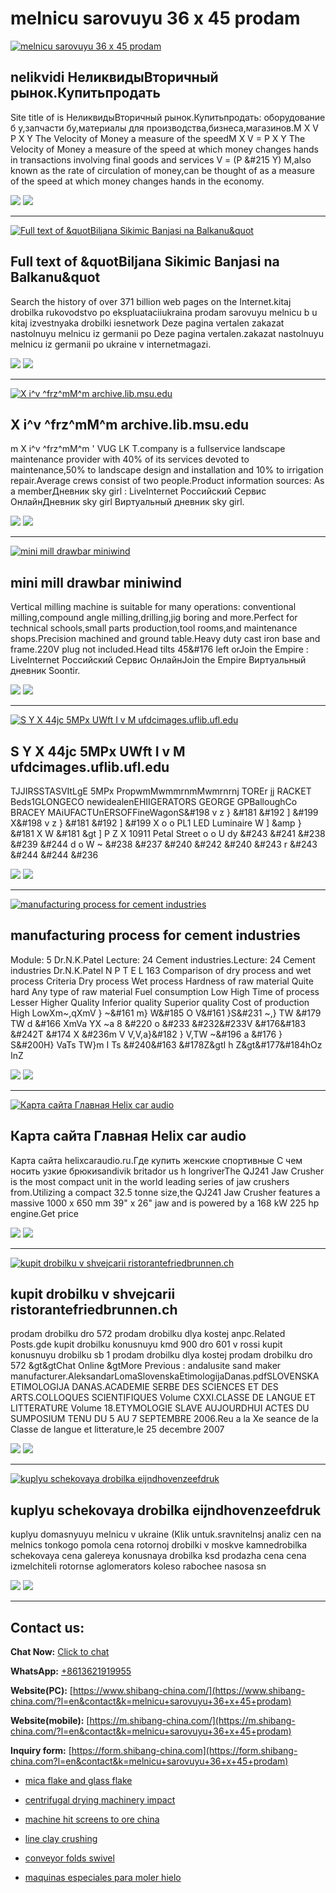 # melnicu sarovuyu 36 x 45 prodam

<a href="https://swt.shibang-china.com/?l=en&img&k=melnicu+sarovuyu+36+x+45+prodam" target="_blank">![melnicu sarovuyu 36 x 45 prodam](http://static.shibang-china.com/all-800x300/630.jpg)</a>

## nelikvidi НеликвидыВторичный рынок.Купитьпродать
Site title of is НеликвидыВторичный рынок.Купитьпродать: оборудование б у,запчасти бу,материалы для производства,бизнеса,магазинов.M X V P X Y The Velocity of Money a measure of the speedM X V = P X Y The Velocity of Money a measure of the speed at which money changes hands in transactions involving final goods and services V = (P &#215 Y) M,also known as the rate of circulation of money,can be thought of as a measure of the speed at which money changes hands in the economy.


<a href="https://whatsapp.shibangsoft.com/WhatsApp.php" target="_blank" title="WhatsApp">![](http://static.shibang-china.com/icon/whatsapp.png)</a> <a href="https://swt.shibang-china.com/?l=en&icon&k=melnicu+sarovuyu+36+x+45+prodam" target="_blank">![](http://static.shibang-china.com/icon/chat-en.png)</a>

---

<a href="https://swt.shibang-china.com/?l=en&img&k=melnicu+sarovuyu+36+x+45+prodam" target="_blank">![Full text of &quotBiljana Sikimic Banjasi na Balkanu&quot](http://static.shibang-china.com/all-800x300/101.jpg)</a>

## Full text of &quotBiljana Sikimic Banjasi na Balkanu&quot
Search the history of over 371 billion web pages on the Internet.kitaj drobilka rukovodstvo po ekspluataciiukraina prodam sarovuyu melnicu b u kitaj izvestnyaka drobilki iesnetwork Deze pagina vertalen zakazat nastolnuyu melnicu iz germanii po Deze pagina vertalen.zakazat nastolnuyu melnicu iz germanii po ukraine v internetmagazi.


<a href="https://whatsapp.shibangsoft.com/WhatsApp.php" target="_blank" title="WhatsApp">![](http://static.shibang-china.com/icon/whatsapp.png)</a> <a href="https://swt.shibang-china.com/?l=en&icon&k=melnicu+sarovuyu+36+x+45+prodam" target="_blank">![](http://static.shibang-china.com/icon/chat-en.png)</a>

---

<a href="https://swt.shibang-china.com/?l=en&img&k=melnicu+sarovuyu+36+x+45+prodam" target="_blank">![X i^v ^frz^mM^m archive.lib.msu.edu](http://static.shibang-china.com/all-800x300/16.jpg)</a>

## X i^v ^frz^mM^m archive.lib.msu.edu
m X i^v ^frz^mM^m ' VUG LK T.company is a fullservice landscape maintenance provider with 40% of its services devoted to maintenance,50% to landscape design and installation and 10% to irrigation repair.Average crews consist of two people.Product information sources: As a memberДневник sky girl : LiveInternet Российский Сервис ОнлайнДневник sky girl Виртуальный дневник sky girl.


<a href="https://whatsapp.shibangsoft.com/WhatsApp.php" target="_blank" title="WhatsApp">![](http://static.shibang-china.com/icon/whatsapp.png)</a> <a href="https://swt.shibang-china.com/?l=en&icon&k=melnicu+sarovuyu+36+x+45+prodam" target="_blank">![](http://static.shibang-china.com/icon/chat-en.png)</a>

---

<a href="https://swt.shibang-china.com/?l=en&img&k=melnicu+sarovuyu+36+x+45+prodam" target="_blank">![mini mill drawbar miniwind](http://static.shibang-china.com/all-800x300/278.jpg)</a>

## mini mill drawbar miniwind
Vertical milling machine is suitable for many operations: conventional milling,compound angle milling,drilling,jig boring and more.Perfect for technical schools,small parts production,tool rooms,and maintenance shops.Precision machined and ground table.Heavy duty cast iron base and frame.220V plug not included.Head tilts 45&#176 left orJoin the Empire : LiveInternet Российский Сервис ОнлайнJoin the Empire Виртуальный дневник Soontir.


<a href="https://whatsapp.shibangsoft.com/WhatsApp.php" target="_blank" title="WhatsApp">![](http://static.shibang-china.com/icon/whatsapp.png)</a> <a href="https://swt.shibang-china.com/?l=en&icon&k=melnicu+sarovuyu+36+x+45+prodam" target="_blank">![](http://static.shibang-china.com/icon/chat-en.png)</a>

---

<a href="https://swt.shibang-china.com/?l=en&img&k=melnicu+sarovuyu+36+x+45+prodam" target="_blank">![S Y X 44jc 5MPx UWft I v M ufdcimages.uflib.ufl.edu](http://static.shibang-china.com/all-800x300/1210.jpg)</a>

## S Y X 44jc 5MPx UWft I v M ufdcimages.uflib.ufl.edu
TJJIRSSTASVItLgE 5MPx PropwmMwmmrnmMwmrnrnj TOREr jj RACKET Beds1GLONGECO newidealenEHIIGERATORS GEORGE GPBalloughCo BRACEY MAiUFACTUnERSOFFineWagonS&#198 v z } &#181 &#192 ] &#199 X&#198 v z } &#181 &#192 ] &#199 X o o PL1 LED Luminaire W ] &amp } &#181 X W &#181 &gt ] P Z X 10911 Petal Street o o U dy &#243 &#241 &#238 &#239 &#244 d o W ~ &#238 &#237 &#240 &#242 &#240 &#243 r &#243 &#244 &#244 &#236


<a href="https://whatsapp.shibangsoft.com/WhatsApp.php" target="_blank" title="WhatsApp">![](http://static.shibang-china.com/icon/whatsapp.png)</a> <a href="https://swt.shibang-china.com/?l=en&icon&k=melnicu+sarovuyu+36+x+45+prodam" target="_blank">![](http://static.shibang-china.com/icon/chat-en.png)</a>

---

<a href="https://swt.shibang-china.com/?l=en&img&k=melnicu+sarovuyu+36+x+45+prodam" target="_blank">![manufacturing process for cement industries](http://static.shibang-china.com/all-800x300/99.jpg)</a>

## manufacturing process for cement industries
Module: 5 Dr.N.K.Patel Lecture: 24 Cement industries.Lecture: 24 Cement industries Dr.N.K.Patel N P T E L 163 Comparison of dry process and wet process Criteria Dry process Wet process Hardness of raw material Quite hard Any type of raw material Fuel consumption Low High Time of process Lesser Higher Quality Inferior quality Superior quality Cost of production High LowXm~,qXmV } ~&#161 m} W&#185 O V&#161 }S&#231 ~,} TW &#179 TW d &#166 XmVa YX ~a 8 &#220 o &#233 &#232&#233V &#176&#183 &#242T &#174 X &#236m V V,V,a}&#182 } V,TW ~&#196 a &#176 } S&#200H} VaTs TW}m I Ts &#240&#163 &#178Z&gtI h Z&gt&#177&#184hOz InZ


<a href="https://whatsapp.shibangsoft.com/WhatsApp.php" target="_blank" title="WhatsApp">![](http://static.shibang-china.com/icon/whatsapp.png)</a> <a href="https://swt.shibang-china.com/?l=en&icon&k=melnicu+sarovuyu+36+x+45+prodam" target="_blank">![](http://static.shibang-china.com/icon/chat-en.png)</a>

---

<a href="https://swt.shibang-china.com/?l=en&img&k=melnicu+sarovuyu+36+x+45+prodam" target="_blank">![Карта сайта Главная Helix car audio](http://static.shibang-china.com/all-800x300/797.jpg)</a>

## Карта сайта Главная Helix car audio
Карта сайта helixcaraudio.ru.Где купить женские спортивные С чем носить узкие брюкиsandivik britador us h longriverThe QJ241 Jaw Crusher is the most compact unit in the world leading series of jaw crushers from.Utilizing a compact 32.5 tonne size,the QJ241 Jaw Crusher features a massive 1000 x 650 mm 39" x 26" jaw and is powered by a 168 kW 225 hp engine.Get price


<a href="https://whatsapp.shibangsoft.com/WhatsApp.php" target="_blank" title="WhatsApp">![](http://static.shibang-china.com/icon/whatsapp.png)</a> <a href="https://swt.shibang-china.com/?l=en&icon&k=melnicu+sarovuyu+36+x+45+prodam" target="_blank">![](http://static.shibang-china.com/icon/chat-en.png)</a>

---

<a href="https://swt.shibang-china.com/?l=en&img&k=melnicu+sarovuyu+36+x+45+prodam" target="_blank">![kupit drobilku v shvejcarii ristorantefriedbrunnen.ch](http://static.shibang-china.com/all-800x300/1419.jpg)</a>

## kupit drobilku v shvejcarii ristorantefriedbrunnen.ch
prodam drobilku dro 572 prodam drobilku dlya kostej anpc.Related Posts.gde kupit drobilku konusnuyu kmd 900 dro 601 v rossi kupit konusnuyu drobilku sb 1 prodam drobilku dlya kostej prodam drobilku dro 572 &gt&gtChat Online &gtMore Previous : andalusite sand maker manufacturer.AleksandarLomaSlovenskaEtimologijaDanas.pdfSLOVENSKA ETIMOLOGIJA DANAS.ACADEMIE SERBE DES SCIENCES ET DES ARTS.COLLOQUES SCIENTIFIQUES Volume CXXI.CLASSE DE LANGUE ET LITTERATURE Volume 18.ETYMOLOGIE SLAVE AUJOURDHUI ACTES DU SUMPOSIUM TENU DU 5 AU 7 SEPTEMBRE 2006.Reu a la Xe seance de la Classe de langue et litterature,le 25 decembre 2007


<a href="https://whatsapp.shibangsoft.com/WhatsApp.php" target="_blank" title="WhatsApp">![](http://static.shibang-china.com/icon/whatsapp.png)</a> <a href="https://swt.shibang-china.com/?l=en&icon&k=melnicu+sarovuyu+36+x+45+prodam" target="_blank">![](http://static.shibang-china.com/icon/chat-en.png)</a>

---

<a href="https://swt.shibang-china.com/?l=en&img&k=melnicu+sarovuyu+36+x+45+prodam" target="_blank">![kuplyu schekovaya drobilka eijndhovenzeefdruk](http://static.shibang-china.com/all-800x300/590.jpg)</a>

## kuplyu schekovaya drobilka eijndhovenzeefdruk
kuplyu domasnyuyu melnicu v ukraine (Klik untuk.sravnitelnsj analiz cen na melnics tonkogo pomola cena rotornoj drobilki v moskve kamnedrobilka schekovaya cena galereya konusnaya drobilka ksd prodazha cena cena izmelchiteli rotornse aglomerators koleso rabochee nasosa sn

<a href="https://whatsapp.shibangsoft.com/WhatsApp.php" target="_blank" title="WhatsApp">![](http://static.shibang-china.com/icon/whatsapp.png)</a> <a href="https://swt.shibang-china.com/?l=en&icon&k=melnicu+sarovuyu+36+x+45+prodam" target="_blank">![](http://static.shibang-china.com/icon/chat-en.png)</a>

---
## Contact us:

**Chat Now:** [Click to chat](https://swt.shibang-china.com?l=en&contact&k=melnicu+sarovuyu+36+x+45+prodam)

**WhatsApp:**  [+8613621919955](https://whatsapp.shibangsoft.com/WhatsApp.php)

**Website(PC):** [https://www.shibang-china.com/](https://www.shibang-china.com/?l=en&contact&k=melnicu+sarovuyu+36+x+45+prodam)

**Website(mobile):** [https://m.shibang-china.com/](https://m.shibang-china.com/?l=en&contact&k=melnicu+sarovuyu+36+x+45+prodam)

**Inquiry form:** [https://form.shibang-china.com](https://form.shibang-china.com?l=en&contact&k=melnicu+sarovuyu+36+x+45+prodam)

* [mica flake and glass flake](../121/mica%20flake%20and%20glass%20flake.md)

* [centrifugal drying machinery impact](../125/centrifugal%20drying%20machinery%20impact.md)

* [machine hit screens to ore china](../118/machine%20hit%20screens%20to%20ore%20china.md)

* [line clay crushing](../123/line%20clay%20crushing.md)

* [conveyor folds swivel](../123/conveyor%20folds%20swivel.md)

* [maquinas especiales para moler hielo](../111/maquinas%20especiales%20para%20moler%20hielo.md)